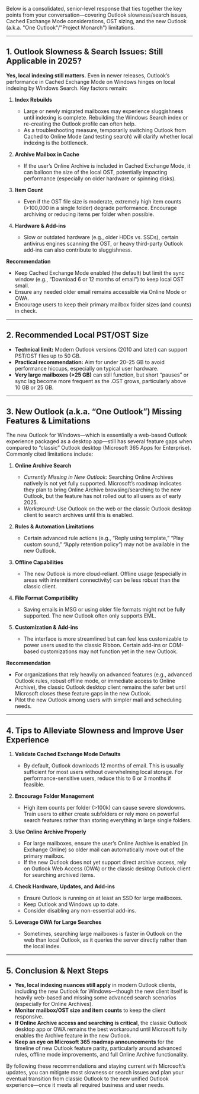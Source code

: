 Below is a consolidated, senior-level response that ties together the key points from your conversation—covering Outlook slowness/search issues, Cached Exchange Mode considerations, OST sizing, and the new Outlook (a.k.a. "One Outlook"/"Project Monarch") limitations.

---

## 1. Outlook Slowness & Search Issues: Still Applicable in 2025?

**Yes, local indexing still matters.** Even in newer releases, Outlook’s performance in Cached Exchange Mode on Windows hinges on local indexing by Windows Search. Key factors remain:

1. **Index Rebuilds**  
   - Large or newly migrated mailboxes may experience sluggishness until indexing is complete. Rebuilding the Windows Search index or re-creating the Outlook profile can often help.
   - As a troubleshooting measure, temporarily switching Outlook from Cached to Online Mode (and testing search) will clarify whether local indexing is the bottleneck.

2. **Archive Mailbox in Cache**  
   - If the user’s Online Archive is included in Cached Exchange Mode, it can balloon the size of the local OST, potentially impacting performance (especially on older hardware or spinning disks).

3. **Item Count**  
   - Even if the OST file size is moderate, extremely high item counts (>100,000 in a single folder) degrade performance. Encourage archiving or reducing items per folder when possible.

4. **Hardware & Add-ins**  
   - Slow or outdated hardware (e.g., older HDDs vs. SSDs), certain antivirus engines scanning the OST, or heavy third-party Outlook add-ins can also contribute to sluggishness.

**Recommendation**  
- Keep Cached Exchange Mode enabled (the default) but limit the sync window (e.g., “Download 6 or 12 months of email”) to keep local OST small.  
- Ensure any needed older email remains accessible via Online Mode or OWA.  
- Encourage users to keep their primary mailbox folder sizes (and counts) in check.

---

## 2. Recommended Local PST/OST Size

- **Technical limit:** Modern Outlook versions (2010 and later) can support PST/OST files up to 50 GB.  
- **Practical recommendation:** Aim for under 20–25 GB to avoid performance hiccups, especially on typical user hardware.  
- **Very large mailboxes (>25 GB)** can still function, but short “pauses” or sync lag become more frequent as the .OST grows, particularly above 10 GB or 25 GB.

---

## 3. New Outlook (a.k.a. “One Outlook”) Missing Features & Limitations

The new Outlook for Windows—which is essentially a web-based Outlook experience packaged as a desktop app—still has several feature gaps when compared to “classic” Outlook desktop (Microsoft 365 Apps for Enterprise). Commonly cited limitations include:

1. **Online Archive Search**  
   - *Currently Missing in New Outlook:* Searching Online Archives natively is not yet fully supported. Microsoft’s roadmap indicates they plan to bring Online Archive browsing/searching to the new Outlook, but the feature has not rolled out to all users as of early 2025.  
   - *Workaround:* Use Outlook on the web or the classic Outlook desktop client to search archives until this is enabled.

2. **Rules & Automation Limitations**  
   - Certain advanced rule actions (e.g., “Reply using template,” “Play custom sound,” “Apply retention policy”) may not be available in the new Outlook.

3. **Offline Capabilities**  
   - The new Outlook is more cloud-reliant. Offline usage (especially in areas with intermittent connectivity) can be less robust than the classic client.

4. **File Format Compatibility**  
   - Saving emails in MSG or using older file formats might not be fully supported. The new Outlook often only supports EML.

5. **Customization & Add-ins**  
   - The interface is more streamlined but can feel less customizable to power users used to the classic Ribbon. Certain add-ins or COM-based customizations may not function yet in the new Outlook.

**Recommendation**  
- For organizations that rely heavily on advanced features (e.g., advanced Outlook rules, robust offline mode, or immediate access to Online Archive), the classic Outlook desktop client remains the safer bet until Microsoft closes these feature gaps in the new Outlook.  
- Pilot the new Outlook among users with simpler mail and scheduling needs. 

---

## 4. Tips to Alleviate Slowness and Improve User Experience

1. **Validate Cached Exchange Mode Defaults**  
   - By default, Outlook downloads 12 months of email. This is usually sufficient for most users without overwhelming local storage. For performance-sensitive users, reduce this to 6 or 3 months if feasible.

2. **Encourage Folder Management**  
   - High item counts per folder (>100k) can cause severe slowdowns. Train users to either create subfolders or rely more on powerful search features rather than storing everything in large single folders.

3. **Use Online Archive Properly**  
   - For large mailboxes, ensure the user’s Online Archive is enabled (in Exchange Online) so older mail can automatically move out of the primary mailbox.  
   - If the new Outlook does not yet support direct archive access, rely on Outlook Web Access (OWA) or the classic desktop Outlook client for searching archived items.

4. **Check Hardware, Updates, and Add-ins**  
   - Ensure Outlook is running on at least an SSD for large mailboxes.  
   - Keep Outlook and Windows up to date.  
   - Consider disabling any non-essential add-ins.

5. **Leverage OWA for Large Searches**  
   - Sometimes, searching large mailboxes is faster in Outlook on the web than local Outlook, as it queries the server directly rather than the local index.

---

## 5. Conclusion & Next Steps

- **Yes, local indexing nuances still apply** in modern Outlook clients, including the new Outlook for Windows—though the new client itself is heavily web-based and missing some advanced search scenarios (especially for Online Archives).  
- **Monitor mailbox/OST size and item counts** to keep the client responsive.  
- **If Online Archive access and searching is critical**, the classic Outlook desktop app or OWA remains the best workaround until Microsoft fully enables the Archive feature in the new Outlook.  
- **Keep an eye on Microsoft 365 roadmap announcements** for the timeline of new Outlook feature parity, particularly around advanced rules, offline mode improvements, and full Online Archive functionality.

By following these recommendations and staying current with Microsoft’s updates, you can mitigate most slowness or search issues and plan your eventual transition from classic Outlook to the new unified Outlook experience—once it meets all required business and user needs.